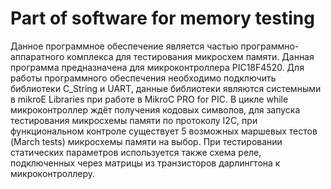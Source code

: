# Part of software for memory testing
Данное программное обеспечение является частью программно-аппаратного комплекса для тестирования микросхем памяти. Данная программа предназначена для микроконтроллера PIC18F4520. Для работы программного обеспечения необходимо подключить библиотеки C_String и UART, данные библиотеки являются системными в mikroE Libraries при работе в MikroC PRO for PIC. В цикле while микроконтроллер ждёт получения кодовых символов, для запуска тестирования микросхемы памяти по протоколу I2C, при функциональном контроле существует 5 возможных маршевых тестов (March tests) микросхемы памяти на выбор. При тестировании статических параметров используется также схема реле, подключенных через матрицы из транзисторов дарлингтона к микроконтроллеру.
